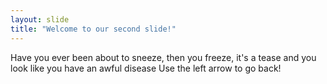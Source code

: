 ```yaml
---
layout: slide
title: "Welcome to our second slide!"
---
```

Have you ever been about to sneeze, then you freeze, it's a tease and you look like you have an awful disease
Use the left arrow to go back!
